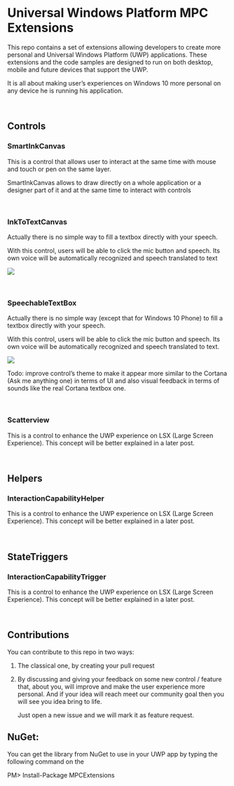Universal Windows Platform MPC Extensions
=========================================

This repo contains a set of extensions allowing developers to create more
personal and Universal Windows Platform (UWP) applications. These extensions and
the code samples are designed to run on both desktop, mobile and future devices
that support the UWP.

It is all about making user’s experiences on Windows 10 more personal on any
device he is running his application.

 

Controls
--------

### SmartInkCanvas

This is a control that allows user to interact at the same time with mouse and
touch or pen on the same layer.

SmartInkCanvas allows to draw directly on a whole application or a designer part
of it and at the same time to interact with controls

 

### InkToTextCanvas

Actually there is no simple way to fill a textbox directly with your speech.

With this control, users will be able to click the mic button and speech. Its
own voice will be automatically recognized and speech translated to text

![](<E:/ink.gif>)

 

### SpeechableTextBox

Actually there is no simple way (except that for Windows 10 Phone) to fill a
textbox directly with your speech.

With this control, users will be able to click the mic button and speech. Its
own voice will be automatically recognized and speech translated to text.

![](<E:/speech.gif>)

Todo: improve control’s theme to make it appear more similar to the Cortana (Ask
me anything one) in terms of UI and also visual feedback in terms of sounds like
the real Cortana textbox one.

 

### Scatterview

This is a control to enhance the UWP experience on LSX (Large Screen
Experience). This concept will be better explained in a later post.

 

Helpers
-------

### InteractionCapabilityHelper

This is a control to enhance the UWP experience on LSX (Large Screen
Experience). This concept will be better explained in a later post.

 

StateTriggers
-------------

### InteractionCapabilityTrigger

This is a control to enhance the UWP experience on LSX (Large Screen
Experience). This concept will be better explained in a later post.

 

Contributions
-------------

You can contribute to this repo in two ways:

1.  The classical one, by creating your pull request

2.  By discussing and giving your feedback on some new control / feature that,
    about you, will improve and make the user experience more personal. And if
    your idea will reach meet our community goal then you will see you idea
    bring to life.

    Just open a new issue and we will mark it as feature request.  
    

NuGet:
------

You can get the library from NuGet to use in your UWP app by typing the
following command on the

PM\> Install-Package MPCExtensions
